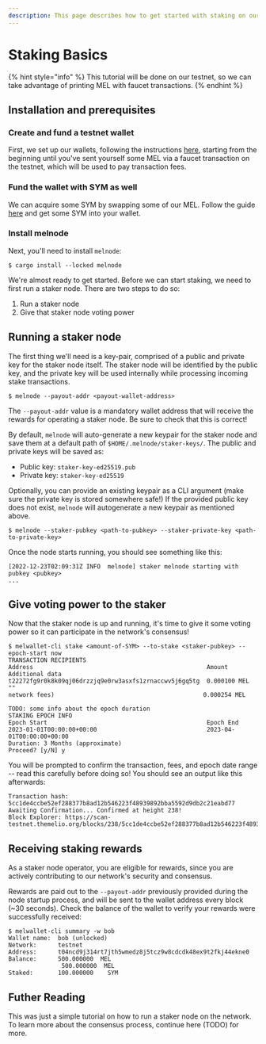 ```yaml
---
description: This page describes how to get started with staking on our network
---
```


# Staking Basics

{% hint style="info" %}
This tutorial will be done on our testnet, so we can take advantage of printing MEL with faucet transactions.
{% endhint %}

## Installation and prerequisites

### Create and fund a testnet wallet

First, we set up our wallets, following the instructions [here](../developer-guides/using-wallets/getting-started.md), starting from the beginning until you've sent yourself some MEL via a faucet transaction on the testnet, which will be used to pay transaction fees.

### Fund the wallet with SYM as well

We can acquire some SYM by swapping some of our MEL. Follow the guide [here](../developer-guides/using-wallets/melswap-guide.md#swapping-coins) and get some SYM into your wallet.

### Install melnode

Next, you'll need to install `melnode`:

```
$ cargo install --locked melnode
```

We're almost ready to get started. Before we can start staking, we need to first run a staker node. There are two steps to do so:

1. Run a staker node
2. Give that staker node voting power

## Running a staker node

The first thing we'll need is a key-pair, comprised of a public and private key for the staker node itself. The staker node will be identified by the public key, and the private key will be used internally while processing incoming stake transactions.

```
$ melnode --payout-addr <payout-wallet-address>
```

The `--payout-addr` value is a mandatory wallet address that will receive the rewards for operating a staker node. Be sure to check that this is correct!

By default, `melnode` will auto-generate a new keypair for the staker node and save them at a default path of `$HOME/.melnode/staker-keys/`. The public and private keys will be saved as:

* Public key: `staker-key-ed25519.pub`
* Private key: `staker-key-ed25519`

Optionally, you can provide an existing keypair as a CLI argument (make sure the private key is stored somewhere safe!) If the provided public key does not exist, `melnode` will autogenerate a new keypair as mentioned above.

```
$ melnode --staker-pubkey <path-to-pubkey> --staker-private-key <path-to-private-key>
```

Once the node starts running, you should see something like this:

```
[2022-12-23T02:09:31Z INFO  melnode] staker melnode starting with pubkey <pubkey>
...
```

## Give voting power to the staker

Now that the staker node is up and running, it's time to give it some voting power so it can participate in the network's consensus!

```shell-session
$ melwallet-cli stake <amount-of-SYM> --to-stake <staker-pubkey> --epoch-start now
TRANSACTION RECIPIENTS
Address                                                 Amount          Additional data
t22272fg9r0k8k09qj06drzzjq9e0rw3asxfs1zrnaccwv5j6gq5tg  0.000100 MEL    ""
network fees)                                          0.000254 MEL

TODO: some info about the epoch duration
STAKING EPOCH INFO
Epoch Start                                             Epoch End
2023-01-01T00:00:00+00:00                               2023-04-01T00:00:00+00:00  
Duration: 3 Months (approximate)
Proceed? [y/N] y
```

You will be prompted to confirm the transaction, fees, and epoch date range -- read this carefully before doing so! You should see an output like this afterwards:

```
Transaction hash: 5cc1de4ccbe52ef288377b8ad12b546223f48939892bba5592d9db2c21eabd77
Awaiting Confirmation... Confirmed at height 238!
Block Explorer: https://scan-testnet.themelio.org/blocks/238/5cc1de4ccbe52ef288377b8ad12b546223f48939892bba5592d9db2c21eabd77)
```

## Receiving staking rewards

As a staker node operator, you are eligible for rewards, since you are actively contributing to our network's security and consensus.&#x20;

Rewards are paid out to the `--payout-addr` previously provided during the node startup process, and will be sent to the wallet address every block (\~30 seconds). Check the balance of the wallet to verify your rewards were successfully received:

```shell-session
$ melwallet-cli summary -w bob
Wallet name:  bob (unlocked)
Network:      testnet
Address:      t04ncd9j314rt7jth5wmedz8j5tcz9w8cdcdk48ex9t2fkj44ekne0
Balance:      500.000000  MEL
               500.000000  MEL
Staked:       100.000000    SYM
```



## Futher Reading

This was just a simple tutorial on how to run a staker node on the network. To learn more about the consensus process, continue here (TODO) for more.
